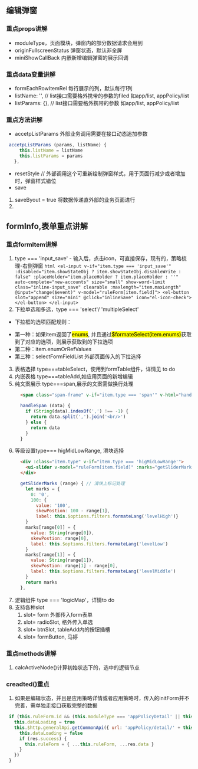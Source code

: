 ## 编辑弹窗

### 重点props讲解
 - moduleType，页面模块，弹窗内的部分数据请求会用到
 - originFullscreenStatus 弹窗状态，默认非全屏
 - miniShowCallBack 内嵌新增编辑弹窗的展示回调
### 重点data变量讲解
 - formEachRowItemRel 每行展示的列，默认每行1列
 - listName: '', // list接口需要格外携带的参数的filed 如app/list, appPolicy/list
 - listParams: {}, // list接口需要格外携带的参数 如app/list, appPolicy/list
### 重点方法讲解
 - accetpListParams
 外部业务调用需要在接口动态追加参数
 ```js
  accetpListParams (params, listName) {
      this.listName = listName
      this.listParams = params
    },
 ```
 - resetStyle // 外部调用这个可重新绘制弹窗样式，用于页面行减少或者增加时，弹窗样式错位
 - save
  1. saveByout = true 将数据传递直外部的业务页面进行
  2. 
## formInfo,表单重点讲解

### 重点formItem讲解
  1. type === 'input_save'
    - 输入后，点击icon，可直接保存，现有的，策略梳理-右侧弹窗
    ```html
      <el-input v-if="item.type === 'input_save'"
                        :disabled="item.showStateObj ? item.showStateObj.disableWrite : false"
                        :placeHolder="item.placeHolder ? item.placeHolder : ''"
                        auto-complete="new-accounts"
                        size="small"
                        show-word-limit
                        class="inline-input_save"
                        clearable
                        :maxlength="item.maxLength"
                        @input="change($event)"
                        v-model="ruleForm[item.field]">
                        <el-button slot="append" size="mini" @click="inlineSave" icon="el-icon-check"></el-button>
              </el-input>
    ```
 2. 下拉单选和多选，type === 'select'/ 'multipleSelect'
  - 下拉框的选项匹配规则：
   * 第一种：如果item返回了<mark>enums</mark>, 并且通过<mark>$formateSelect(item.enums)</mark>获取到了对应的选项，则展示获取到的下拉选项
   * 第二种：item.enumOrRefValues
   * 第三种：selectFormFieldList 外部页面传入的下拉选择
 3. 表格选择 type===tableSelect，使用到formTable组件，详情见 to do
 4. 内嵌表格 type===tableAdd,如应用页面的新增编辑
 5. 纯文案展示 type===span,展示的文案需做换行处理
    ```html
      <span class="span-frame" v-if="item.type === 'span'" v-html="handleSpan(ruleForm[item.field])"></span>
    ```
    ```js 
      handleSpan (data) {
        if (String(data).indexOf(',') !== -1) {
          return data.split(',').join('<br/>')
        } else {
          return data
        }
      }
    ```
 6. 等级设置type=== higMidLowRange, 滑块选择
    ```html
      <div :class="item.type" v-if="item.type === 'higMidLowRange'">
        <ui-slider v-model="ruleForm[item.field]" :marks="getSliderMarks(ruleForm[item.field])" range show-stops  :max="100" />
      </div>
    ```
    ```js
      getSliderMarks (range) { // 滑块上标记处理
        let marks = {
          0: '0',
          100: {
            value: '100',
            skewPostion: 100 - range[1],
            label: this.$options.filters.formateLang('levelHigh')}
        }
        marks[range[0]] = {
          value: String(range[0]),
          skewPostion: range[0],
          label: this.$options.filters.formateLang('levelLow')
        }
        marks[range[1]] = {
          value: String(range[1]),
          skewPostion: range[1] - range[0],
          label: this.$options.filters.formateLang('levelMiddle')
        }
        return marks
      },
    ```
 7. 逻辑组件 type === 'logicMap'，详情to do 
 8. 支持各种slot
    1. slot= form 外部传入form表单
    2. slot= radioSlot, 格外传入单选
    3. slot= btnSlot, tableAdd内的按钮插槽
    4. slot= formButton, 马婷

### 重点methods讲解
 1. calcActiveNode()计算初始状态下的，选中的逻辑节点
### creadted()重点
 1. 如果是编辑状态，并且是应用策略详情或者应用策略时，传入的initForm并不完善，需单独走接口获取完整的数据
 ```js
  if (this.ruleForm.id && (this.moduleType === 'appPolicyDetail' || this.moduleType === 'appPolicy')) {
    this.dataLoading = true
    this.$http.generalApi.getCommonApi({ url: 'appPolicy/detail/' + this.ruleForm.id, params: {} }).then(res => {
      this.dataLoading = false
      if (res.success) {
        this.ruleForm = { ...this.ruleForm, ...res.data }
      }
    })
  }
 ```